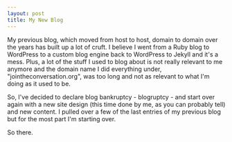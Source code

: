 ```yaml
---
layout: post
title: My New Blog
---
```


My previous blog, which moved from host to host, domain to domain over the years
has built up a lot of cruft.  I believe I went from a Ruby blog to WordPress to
a custom blog engine back to WordPress to Jekyll and it's a mess.  Plus, a lot
of the stuff I used to blog about is not really relevant to me anymore and the
domain name I did everything under, "jointheconversation.org", was too long and
not as relevant to what I'm doing as it used to be.

So, I've decided to declare blog bankruptcy - blogruptcy - and start over again
with a new site design (this time done by me, as you can probably tell) and 
new content.  I pulled over a few of the last entries of my previous blog but 
for the most part I'm starting over.

So there.

